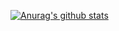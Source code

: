 <!-- # Aubrey Falconer 🚀 -->

<!-- [![Github Badge](https://img.shields.io/badge/-Github-000?style=flat-square&logo=Github&logoColor=white&link=https://github.com/lucasgdb)](https://github.com/aubreyf)
[![Linkedin Badge](https://img.shields.io/badge/-LinkedIn-blue?style=flat-square&logo=Linkedin&logoColor=white&link=https://www.linkedin.com/in/rebeccamanzi/)](https://www.linkedin.com/in/aubreyf/) -->

[![Anurag's github stats](https://github-readme-stats.vercel.app/api?username=aubreyf&count_private=true&include_all_commits=true&show_icons=true&theme=dracula)](https://github.com/anuraghazra/github-readme-stats)
